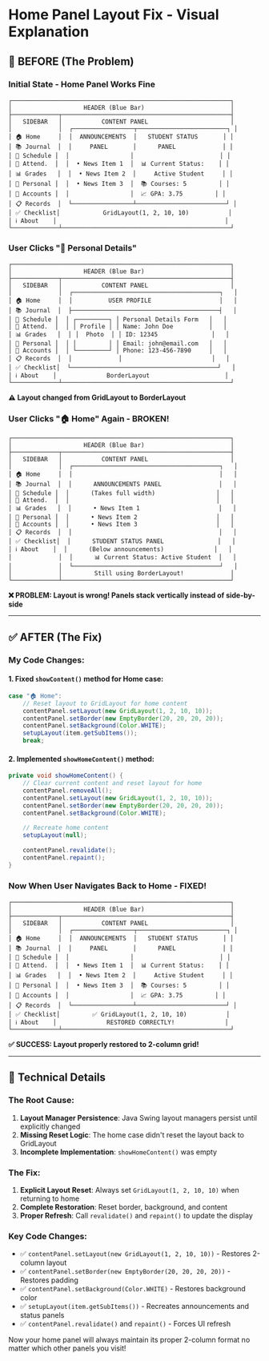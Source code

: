 # Home Panel Layout Fix - Visual Explanation

## 🔴 BEFORE (The Problem)

### Initial State - Home Panel Works Fine
```
┌─────────────────────────────────────────────────────────────┐
│                    HEADER (Blue Bar)                        │
├─────────────┬───────────────────────────────────────────────┤
│   SIDEBAR   │           CONTENT PANEL                       │
│             │  ┌─────────────────┬─────────────────────────┐ │
│ 🏠 Home     │  │  ANNOUNCEMENTS  │   STUDENT STATUS       │ │
│ 📚 Journal  │  │     PANEL       │      PANEL             │ │
│ 📅 Schedule │  │                 │                        │ │
│ 📌 Attend.  │  │  • News Item 1  │  📊 Current Status:    │ │
│ 📊 Grades   │  │  • News Item 2  │     Active Student     │ │
│ 👤 Personal │  │  • News Item 3  │  📚 Courses: 5         │ │
│ 🧮 Accounts │  │                 │  📈 GPA: 3.75         │ │
│ 📋 Records  │  └─────────────────┴─────────────────────────┘ │
│ ✅ Checklist│            GridLayout(1, 2, 10, 10)           │
│ ℹ️ About    │                                               │
└─────────────┴───────────────────────────────────────────────┘
```

### User Clicks "👤 Personal Details"
```
┌─────────────────────────────────────────────────────────────┐
│                    HEADER (Blue Bar)                        │
├─────────────┬───────────────────────────────────────────────┤
│   SIDEBAR   │           CONTENT PANEL                       │
│             │  ┌─────────────────────────────────────────┐   │
│ 🏠 Home     │  │          USER PROFILE                   │   │
│ 📚 Journal  │  ├─────────────────────────────────────────┤   │
│ 📅 Schedule │  │ ┌─────────┐ │ Personal Details Form   │   │
│ 📌 Attend.  │  │ │ Profile │ │ Name: John Doe          │   │
│ 📊 Grades   │  │ │  Photo  │ │ ID: 12345               │   │
│ 👤 Personal │  │ │         │ │ Email: john@email.com   │   │
│ 🧮 Accounts │  │ └─────────┘ │ Phone: 123-456-7890     │   │
│ 📋 Records  │  │             │                         │   │
│ ✅ Checklist│  └─────────────────────────────────────────┘   │
│ ℹ️ About    │              BorderLayout                     │
└─────────────┴───────────────────────────────────────────────┘
```
**⚠️ Layout changed from GridLayout to BorderLayout**

### User Clicks "🏠 Home" Again - BROKEN!
```
┌─────────────────────────────────────────────────────────────┐
│                    HEADER (Blue Bar)                        │
├─────────────┬───────────────────────────────────────────────┤
│   SIDEBAR   │           CONTENT PANEL                       │
│             │  ┌─────────────────────────────────────────┐   │
│ 🏠 Home     │  │                                         │   │
│ 📚 Journal  │  │      ANNOUNCEMENTS PANEL                │   │
│ 📅 Schedule │  │      (Takes full width)                 │   │
│ 📌 Attend.  │  │                                         │   │
│ 📊 Grades   │  │      • News Item 1                      │   │
│ 👤 Personal │  │      • News Item 2                      │   │
│ 🧮 Accounts │  │      • News Item 3                      │   │
│ 📋 Records  │  │                                         │   │
│ ✅ Checklist│  │      STUDENT STATUS PANEL               │   │
│ ℹ️ About    │  │      (Below announcements)              │   │
│             │  │      📊 Current Status: Active Student  │   │
│             │  └─────────────────────────────────────────┘   │
│             │         Still using BorderLayout!             │
└─────────────┴───────────────────────────────────────────────┘
```
**❌ PROBLEM: Layout is wrong! Panels stack vertically instead of side-by-side**

---

## ✅ AFTER (The Fix)

### My Code Changes:

#### 1. Fixed `showContent()` method for Home case:
```java
case "🏠 Home":
    // Reset layout to GridLayout for home content
    contentPanel.setLayout(new GridLayout(1, 2, 10, 10));
    contentPanel.setBorder(new EmptyBorder(20, 20, 20, 20));
    contentPanel.setBackground(Color.WHITE);
    setupLayout(item.getSubItems());
    break;
```

#### 2. Implemented `showHomeContent()` method:
```java
private void showHomeContent() {
    // Clear current content and reset layout for home
    contentPanel.removeAll();
    contentPanel.setLayout(new GridLayout(1, 2, 10, 10));
    contentPanel.setBorder(new EmptyBorder(20, 20, 20, 20));
    contentPanel.setBackground(Color.WHITE);
    
    // Recreate home content
    setupLayout(null);
    
    contentPanel.revalidate();
    contentPanel.repaint();
}
```

### Now When User Navigates Back to Home - FIXED!
```
┌─────────────────────────────────────────────────────────────┐
│                    HEADER (Blue Bar)                        │
├─────────────┬───────────────────────────────────────────────┤
│   SIDEBAR   │           CONTENT PANEL                       │
│             │  ┌─────────────────┬─────────────────────────┐ │
│ 🏠 Home     │  │  ANNOUNCEMENTS  │   STUDENT STATUS       │ │
│ 📚 Journal  │  │     PANEL       │      PANEL             │ │
│ 📅 Schedule │  │                 │                        │ │
│ 📌 Attend.  │  │  • News Item 1  │  📊 Current Status:    │ │
│ 📊 Grades   │  │  • News Item 2  │     Active Student     │ │
│ 👤 Personal │  │  • News Item 3  │  📚 Courses: 5         │ │
│ 🧮 Accounts │  │                 │  📈 GPA: 3.75         │ │
│ 📋 Records  │  └─────────────────┴─────────────────────────┘ │
│ ✅ Checklist│         ✅ GridLayout(1, 2, 10, 10)           │
│ ℹ️ About    │              RESTORED CORRECTLY!              │
└─────────────┴───────────────────────────────────────────────┘
```
**✅ SUCCESS: Layout properly restored to 2-column grid!**

---

## 🔧 Technical Details

### The Root Cause:
1. **Layout Manager Persistence**: Java Swing layout managers persist until explicitly changed
2. **Missing Reset Logic**: The home case didn't reset the layout back to GridLayout
3. **Incomplete Implementation**: `showHomeContent()` was empty

### The Fix:
1. **Explicit Layout Reset**: Always set `GridLayout(1, 2, 10, 10)` when returning to home
2. **Complete Restoration**: Reset border, background, and content
3. **Proper Refresh**: Call `revalidate()` and `repaint()` to update the display

### Key Code Changes:
- ✅ `contentPanel.setLayout(new GridLayout(1, 2, 10, 10))` - Restores 2-column layout
- ✅ `contentPanel.setBorder(new EmptyBorder(20, 20, 20, 20))` - Restores padding
- ✅ `contentPanel.setBackground(Color.WHITE)` - Restores background color
- ✅ `setupLayout(item.getSubItems())` - Recreates announcements and status panels
- ✅ `contentPanel.revalidate()` and `repaint()` - Forces UI refresh

Now your home panel will always maintain its proper 2-column format no matter which other panels you visit!
